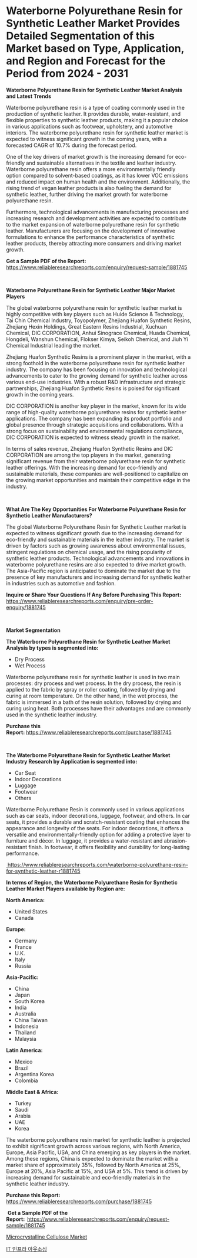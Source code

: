 <p><h1>Waterborne Polyurethane Resin for Synthetic Leather Market Provides Detailed Segmentation of this Market based on Type, Application, and Region and Forecast for the Period from 2024 - 2031</h1></p><p><strong>Waterborne Polyurethane Resin for Synthetic Leather Market Analysis and Latest Trends</strong></p>
<p><p>Waterborne polyurethane resin is a type of coating commonly used in the production of synthetic leather. It provides durable, water-resistant, and flexible properties to synthetic leather products, making it a popular choice in various applications such as footwear, upholstery, and automotive interiors. The waterborne polyurethane resin for synthetic leather market is expected to witness significant growth in the coming years, with a forecasted CAGR of 10.7% during the forecast period.</p><p>One of the key drivers of market growth is the increasing demand for eco-friendly and sustainable alternatives in the textile and leather industry. Waterborne polyurethane resin offers a more environmentally friendly option compared to solvent-based coatings, as it has lower VOC emissions and reduced impact on human health and the environment. Additionally, the rising trend of vegan leather products is also fueling the demand for synthetic leather, further driving the market growth for waterborne polyurethane resin.</p><p>Furthermore, technological advancements in manufacturing processes and increasing research and development activities are expected to contribute to the market expansion of waterborne polyurethane resin for synthetic leather. Manufacturers are focusing on the development of innovative formulations to enhance the performance characteristics of synthetic leather products, thereby attracting more consumers and driving market growth.</p></p>
<p><strong>Get a Sample PDF of the Report:&nbsp;</strong> <a href="https://www.reliableresearchreports.com/enquiry/request-sample/1881745">https://www.reliableresearchreports.com/enquiry/request-sample/1881745</a></p>
<p>&nbsp;</p>
<p><strong>Waterborne Polyurethane Resin for Synthetic Leather Major Market Players</strong></p>
<p><p>The global waterborne polyurethane resin for synthetic leather market is highly competitive with key players such as Huide Science & Technology, Tai Chin Chemical Industry, Toyopolymer, Zhejiang Huafon Synthetic Resins, Zhejiang Hexin Holdings, Great Eastern Resins Industrial, Xuchuan Chemical, DIC CORPORATION, Anhui Sinograce Chemical, Huada Chemical, Hongdeli, Wanshun Chemical, Flokser Kimya, Seikoh Chemical, and Jiuh Yi Chemical Industrial leading the market.</p><p>Zhejiang Huafon Synthetic Resins is a prominent player in the market, with a strong foothold in the waterborne polyurethane resin for synthetic leather industry. The company has been focusing on innovation and technological advancements to cater to the growing demand for synthetic leather across various end-use industries. With a robust R&D infrastructure and strategic partnerships, Zhejiang Huafon Synthetic Resins is poised for significant growth in the coming years.</p><p>DIC CORPORATION is another key player in the market, known for its wide range of high-quality waterborne polyurethane resins for synthetic leather applications. The company has been expanding its product portfolio and global presence through strategic acquisitions and collaborations. With a strong focus on sustainability and environmental regulations compliance, DIC CORPORATION is expected to witness steady growth in the market.</p><p>In terms of sales revenue, Zhejiang Huafon Synthetic Resins and DIC CORPORATION are among the top players in the market, generating significant revenue from their waterborne polyurethane resin for synthetic leather offerings. With the increasing demand for eco-friendly and sustainable materials, these companies are well-positioned to capitalize on the growing market opportunities and maintain their competitive edge in the industry.</p></p>
<p>&nbsp;</p>
<p><strong>What Are The Key Opportunities For Waterborne Polyurethane Resin for Synthetic Leather Manufacturers?</strong></p>
<p><p>The global Waterborne Polyurethane Resin for Synthetic Leather market is expected to witness significant growth due to the increasing demand for eco-friendly and sustainable materials in the leather industry. The market is driven by factors such as growing awareness about environmental issues, stringent regulations on chemical usage, and the rising popularity of synthetic leather products. Technological advancements and innovations in waterborne polyurethane resins are also expected to drive market growth. The Asia-Pacific region is anticipated to dominate the market due to the presence of key manufacturers and increasing demand for synthetic leather in industries such as automotive and fashion.</p></p>
<p><strong>Inquire or Share Your Questions If Any Before Purchasing This Report:</strong> <a href="https://www.reliableresearchreports.com/enquiry/pre-order-enquiry/1881745">https://www.reliableresearchreports.com/enquiry/pre-order-enquiry/1881745</a></p>
<p>&nbsp;</p>
<p><strong>Market Segmentation</strong></p>
<p><strong>The Waterborne Polyurethane Resin for Synthetic Leather Market Analysis by types is segmented into:</strong></p>
<p><ul><li>Dry Process</li><li>Wet Process</li></ul></p>
<p><p>Waterborne polyurethane resin for synthetic leather is used in two main processes: dry process and wet process. In the dry process, the resin is applied to the fabric by spray or roller coating, followed by drying and curing at room temperature. On the other hand, in the wet process, the fabric is immersed in a bath of the resin solution, followed by drying and curing using heat. Both processes have their advantages and are commonly used in the synthetic leather industry.</p></p>
<p><strong>Purchase this Report:&nbsp;</strong><a href="https://www.reliableresearchreports.com/purchase/1881745">https://www.reliableresearchreports.com/purchase/1881745</a></p>
<p>&nbsp;</p>
<p><strong>The Waterborne Polyurethane Resin for Synthetic Leather Market Industry Research by Application is segmented into:</strong></p>
<p><ul><li>Car Seat</li><li>Indoor Decorations</li><li>Luggage</li><li>Footwear</li><li>Others</li></ul></p>
<p><p>Waterborne Polyurethane Resin is commonly used in various applications such as car seats, indoor decorations, luggage, footwear, and others. In car seats, it provides a durable and scratch-resistant coating that enhances the appearance and longevity of the seats. For indoor decorations, it offers a versatile and environmentally-friendly option for adding a protective layer to furniture and décor. In luggage, it provides a water-resistant and abrasion-resistant finish. In footwear, it offers flexibility and durability for long-lasting performance.</p></p>
<p><a href="https://www.reliableresearchreports.com/waterborne-polyurethane-resin-for-synthetic-leather-r1881745">&nbsp;https://www.reliableresearchreports.com/waterborne-polyurethane-resin-for-synthetic-leather-r1881745</a></p>
<p><strong>In terms of Region, the Waterborne Polyurethane Resin for Synthetic Leather Market Players available by Region are:</strong></p>
<p>
    <p> <strong> North America: </strong>
        <ul>
            <li>United States</li>
            <li>Canada</li>
        </ul>
        </p> 
    <p> <strong> Europe: </strong>
        <ul>
            <li>Germany</li>
            <li>France</li>
            <li>U.K.</li>
            <li>Italy</li>
            <li>Russia</li>
        </ul>
        </p> 
    <p> <strong> Asia-Pacific: </strong>
        <ul>
            <li>China</li>
            <li>Japan</li>
            <li>South Korea</li>
            <li>India</li>
            <li>Australia</li>
            <li>China Taiwan</li>
            <li>Indonesia</li>
            <li>Thailand</li>
            <li>Malaysia</li>
        </ul>
        </p> 
    <p> <strong> Latin America: </strong>
        <ul>
            <li>Mexico</li>
            <li>Brazil</li>
            <li>Argentina Korea</li>
            <li>Colombia</li>
        </ul>
        </p> 
    <p> <strong> Middle East & Africa: </strong>
        <ul>
            <li>Turkey</li>
            <li>Saudi</li>
            <li>Arabia</li>
            <li>UAE</li>
            <li>Korea</li>
        </ul>
    </p>
    </p>
<p><p>The waterborne polyurethane resin market for synthetic leather is projected to exhibit significant growth across various regions, with North America, Europe, Asia Pacific, USA, and China emerging as key players in the market. Among these regions, China is expected to dominate the market with a market share of approximately 35%, followed by North America at 25%, Europe at 20%, Asia Pacific at 15%, and USA at 5%. This trend is driven by increasing demand for sustainable and eco-friendly materials in the synthetic leather industry.</p></p>
<p><strong>Purchase this Report: </strong><a href="https://www.reliableresearchreports.com/purchase/1881745">https://www.reliableresearchreports.com/purchase/1881745</a></p>
<p>&nbsp;<strong>Get a Sample PDF of the Report:&nbsp;&nbsp;</strong><a href="https://www.reliableresearchreports.com/enquiry/request-sample/1881745">https://www.reliableresearchreports.com/enquiry/request-sample/1881745</a></p>
<p><strong></strong></p>
<p><p><a href="https://github.com/jacobPayne74/Market-Research-Report-List-1/blob/main/microcrystalline-cellulose-market.md">Microcrystalline Cellulose Market</a></p><p><a href="https://github.com/rrmadityapu/Market-Research-Report-List-1/blob/main/63020189319.md">IT 인프라 아웃소싱</a></p></p>